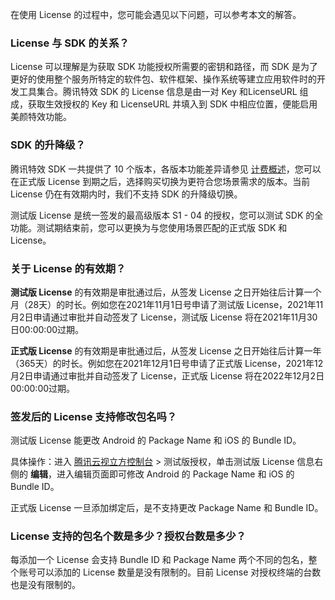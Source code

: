 在使用 License 的过程中，您可能会遇见以下问题，可以参考本文的解答。

[](id:q1)
###  License 与 SDK 的关系？
License 可以理解是为获取 SDK 功能授权所需要的密钥和路径，而 SDK 是为了更好的使用整个服务所特定的软件包、软件框架、操作系统等建立应用软件时的开发工具集合。腾讯特效 SDK 的 License 信息是由一对 Key 和LicenseURL 组成，获取生效授权的 Key 和 LicenseURL 并填入到 SDK 中相应位置，便能启用美颜特效功能。

[](id:q2)
###  SDK 的升降级？
腾讯特效 SDK 一共提供了 10 个版本，各版本功能差异请参见 [计费概述](待定)，您可以在正式版 License 到期之后，选择购买切换为更符合您场景需求的版本。当前 License 仍在有效期内时，我们不支持 SDK 的升降级切换。

测试版 License 是统一签发的最高级版本 S1 - 04 的授权，您可以测试 SDK 的全功能。测试期结束前，您可以更换为与您使用场景匹配的正式版 SDK 和 License。

[](id:q3)
###  关于 License 的有效期？
**测试版 License** 的有效期是审批通过后，从签发 License 之日开始往后计算一个月（28天）的时长。例如您在2021年11月1日号申请了测试版 License，2021年11月2日申请通过审批并自动签发了 License，测试版 License 将在2021年11月30日00:00:00过期。

**正式版 License** 的有效期是审批通过后，从签发 License 之日开始往后计算一年（365天）的时长。例如您在2021年12月1日号申请了正式版 License，2021年12月2日申请通过审批并自动签发了 License，正式版 License 将在2022年12月2日00:00:00过期。

[](id:q4)
###  签发后的 License 支持修改包名吗？
测试版 License 能更改 Android 的 Package Name 和 iOS 的 Bundle ID。

具体操作：进入 [腾讯云视立方控制台](https://console.cloud.tencent.com/vcube) > 测试版授权，单击测试版 License 信息右侧的 **编辑**，进入编辑页面即可修改 Android 的 Package Name 和 iOS 的 Bundle ID。

正式版 License 一旦添加绑定后，是不支持更改 Package Name 和 Bundle ID。

[](id:q5)
###  License 支持的包名个数是多少？授权台数是多少？
每添加一个 License 会支持 Bundle ID 和 Package Name 两个不同的包名，整个账号可以添加的 License 数量是没有限制的。目前 License 对授权终端的台数也是没有限制的。





